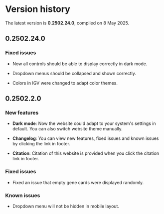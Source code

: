 # Version history

The latest version is **0.2502.24.0**, compiled on 8 May 2025.

## 0.2502.24.0

### Fixed issues

- Now all controls should be able to display correctly in dark mode.

- Dropdown menus should be collapsed and shown correctly.

- Colors in IGV were changed to adapt color themes.

## 0.2502.2.0

### New features

- **Dark mode**: Now the website could adapt to your system's settings in default. You can also switch website theme manually.

- **Changelog**: You can view new features, fixed issues and known issues by clicking the link in footer.

- **Citation**: Citation of this website is provided when you click the citation link in footer.

### Fixed issues

- Fixed an issue that empty gene cards were displayed randomly.

### Known issues

- Dropdown menu will not be hidden in mobile layout.
